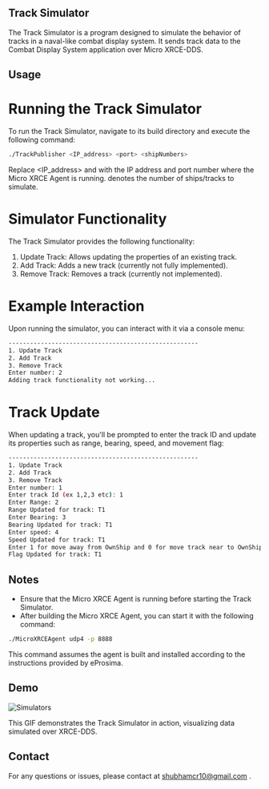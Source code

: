 ## Track Simulator
The Track Simulator is a program designed to simulate the behavior of tracks in a naval-like combat display system. It sends track data to the Combat Display System application over Micro XRCE-DDS.

## Usage
# Running the Track Simulator
To run the Track Simulator, navigate to its build directory and execute the following command:

```bash
./TrackPublisher <IP_address> <port> <shipNumbers>
```
Replace <IP_address> and <port> with the IP address and port number where the Micro XRCE Agent is running. <shipNumbers> denotes the number of ships/tracks to simulate.

# Simulator Functionality
The Track Simulator provides the following functionality:

1. Update Track: Allows updating the properties of an existing track.
2. Add Track: Adds a new track (currently not fully implemented).
3. Remove Track: Removes a track (currently not implemented).

# Example Interaction
Upon running the simulator, you can interact with it via a console menu:

```bash
-----------------------------------------------------
1. Update Track
2. Add Track
3. Remove Track
Enter number: 2
Adding track functionality not working...
```

# Track Update
When updating a track, you'll be prompted to enter the track ID and update its properties such as range, bearing, speed, and movement flag:

```bash
-----------------------------------------------------
1. Update Track
2. Add Track
3. Remove Track
Enter number: 1
Enter track Id (ex 1,2,3 etc): 1
Enter Range: 2
Range Updated for track: T1
Enter Bearing: 3
Bearing Updated for track: T1
Enter speed: 4
Speed Updated for track: T1
Enter 1 for move away from OwnShip and 0 for move track near to OwnShip: 1
Flag Updated for track: T1
```
## Notes
- Ensure that the Micro XRCE Agent is running before starting the Track Simulator.
- After building the Micro XRCE Agent, you can start it with the following command:

```bash
./MicroXRCEAgent udp4 -p 8888
```

This command assumes the agent is built and installed according to the instructions provided by eProsima.

## Demo
![Simulators](https://github.com/user-attachments/assets/2d3cbd08-f54d-401d-aac1-7523d36687fb)

This GIF demonstrates the Track Simulator in action, visualizing data simulated over XRCE-DDS.

## Contact
For any questions or issues, please contact at shubhamcr10@gmail.com .
